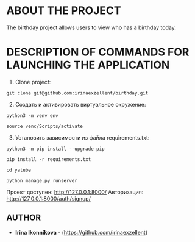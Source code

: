 # ABOUT THE PROJECT

The birthday project allows users to view who has a birthday today.

# DESCRIPTION OF COMMANDS FOR LAUNCHING THE APPLICATION

1. Clone project:
```
git clone git@github.com:irinaexzellent/birthday.git
```

2. Cоздать и активировать виртуальное окружение:

```
python3 -m venv env
```
```
source venc/Scripts/activate
```

3. Установить зависимости из файла requirements.txt:

```
python3 -m pip install --upgrade pip
```
```
pip install -r requirements.txt
```
```
cd yatube
```
```
python manage.py runserver
```
Проект доступен: http://127.0.0.1:8000/
Авторизация: http://127.0.0.1:8000/auth/signup/

## AUTHOR

* **Irina Ikonnikova** - (https://github.com/irinaexzellent)
